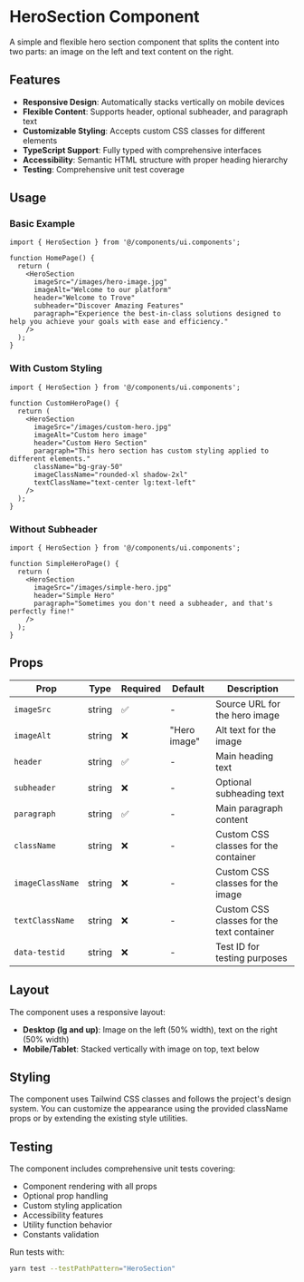 # HeroSection Component

A simple and flexible hero section component that splits the content into two parts: an image on the left and text content on the right.

## Features

- **Responsive Design**: Automatically stacks vertically on mobile devices
- **Flexible Content**: Supports header, optional subheader, and paragraph text
- **Customizable Styling**: Accepts custom CSS classes for different elements
- **TypeScript Support**: Fully typed with comprehensive interfaces
- **Accessibility**: Semantic HTML structure with proper heading hierarchy
- **Testing**: Comprehensive unit test coverage

## Usage

### Basic Example

```tsx
import { HeroSection } from '@/components/ui.components';

function HomePage() {
  return (
    <HeroSection
      imageSrc="/images/hero-image.jpg"
      imageAlt="Welcome to our platform"
      header="Welcome to Trove"
      subheader="Discover Amazing Features"
      paragraph="Experience the best-in-class solutions designed to help you achieve your goals with ease and efficiency."
    />
  );
}
```

### With Custom Styling

```tsx
import { HeroSection } from '@/components/ui.components';

function CustomHeroPage() {
  return (
    <HeroSection
      imageSrc="/images/custom-hero.jpg"
      imageAlt="Custom hero image"
      header="Custom Hero Section"
      paragraph="This hero section has custom styling applied to different elements."
      className="bg-gray-50"
      imageClassName="rounded-xl shadow-2xl"
      textClassName="text-center lg:text-left"
    />
  );
}
```

### Without Subheader

```tsx
import { HeroSection } from '@/components/ui.components';

function SimpleHeroPage() {
  return (
    <HeroSection
      imageSrc="/images/simple-hero.jpg"
      header="Simple Hero"
      paragraph="Sometimes you don't need a subheader, and that's perfectly fine!"
    />
  );
}
```

## Props

| Prop | Type | Required | Default | Description |
|------|------|----------|---------|-------------|
| `imageSrc` | string | ✅ | - | Source URL for the hero image |
| `imageAlt` | string | ❌ | "Hero image" | Alt text for the image |
| `header` | string | ✅ | - | Main heading text |
| `subheader` | string | ❌ | - | Optional subheading text |
| `paragraph` | string | ✅ | - | Main paragraph content |
| `className` | string | ❌ | - | Custom CSS classes for the container |
| `imageClassName` | string | ❌ | - | Custom CSS classes for the image |
| `textClassName` | string | ❌ | - | Custom CSS classes for the text container |
| `data-testid` | string | ❌ | - | Test ID for testing purposes |

## Layout

The component uses a responsive layout:

- **Desktop (lg and up)**: Image on the left (50% width), text on the right (50% width)
- **Mobile/Tablet**: Stacked vertically with image on top, text below

## Styling

The component uses Tailwind CSS classes and follows the project's design system. You can customize the appearance using the provided className props or by extending the existing style utilities.

## Testing

The component includes comprehensive unit tests covering:

- Component rendering with all props
- Optional prop handling
- Custom styling application
- Accessibility features
- Utility function behavior
- Constants validation

Run tests with:
```bash
yarn test --testPathPattern="HeroSection"
``` 